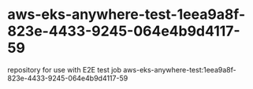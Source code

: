 # aws-eks-anywhere-test-1eea9a8f-823e-4433-9245-064e4b9d4117-59
repository for use with E2E test job aws-eks-anywhere-test:1eea9a8f-823e-4433-9245-064e4b9d4117-59
